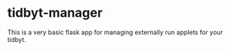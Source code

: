 # tidbyt-manager
This is a very basic flask app for managing externally run applets for your tidbyt.  
